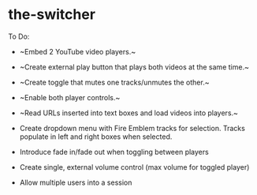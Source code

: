 # the-switcher

To Do:

* ~Embed 2 YouTube video players.~

* ~Create external play button that plays both videos at the same time.~

* ~Create toggle that mutes one tracks/unmutes the other.~

* ~Enable both player controls.~

* ~Read URLs inserted into text boxes and load videos into players.~

* Create dropdown menu with Fire Emblem tracks for selection. Tracks populate in left and right boxes when selected.

* Introduce fade in/fade out when toggling between players

* Create single, external volume control (max volume for toggled player)

* Allow multiple users into a session
